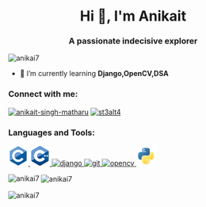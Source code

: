 <h1 align="center">Hi 👋, I'm Anikait</h1>
<h3 align="center">A passionate indecisive explorer</h3>

<p align="left"> <img src="https://komarev.com/ghpvc/?username=anikai7&label=Profile%20views&color=0e75b6&style=flat" alt="anikai7" /> </p>

- 🌱 I’m currently learning **Django,OpenCV,DSA**

<h3 align="left">Connect with me:</h3>
<p align="left">
<a href="https://linkedin.com/in/anikait-singh-matharu" target="blank"><img align="center" src="https://raw.githubusercontent.com/rahuldkjain/github-profile-readme-generator/master/src/images/icons/Social/linked-in-alt.svg" alt="anikait-singh-matharu" height="30" width="40" /></a>
<a href="https://www.leetcode.com/st3alt4" target="blank"><img align="center" src="https://raw.githubusercontent.com/rahuldkjain/github-profile-readme-generator/master/src/images/icons/Social/leet-code.svg" alt="st3alt4" height="30" width="40" /></a>
</p>

<h3 align="left">Languages and Tools:</h3>
<p align="left"> <a href="https://www.cprogramming.com/" target="_blank" rel="noreferrer"> <img src="https://raw.githubusercontent.com/devicons/devicon/master/icons/c/c-original.svg" alt="c" width="40" height="40"/> </a> <a href="https://www.w3schools.com/cpp/" target="_blank" rel="noreferrer"> <img src="https://raw.githubusercontent.com/devicons/devicon/master/icons/cplusplus/cplusplus-original.svg" alt="cplusplus" width="40" height="40"/> </a> <a href="https://www.djangoproject.com/" target="_blank" rel="noreferrer"> <img src="https://cdn.worldvectorlogo.com/logos/django.svg" alt="django" width="40" height="40"/> </a> <a href="https://git-scm.com/" target="_blank" rel="noreferrer"> <img src="https://www.vectorlogo.zone/logos/git-scm/git-scm-icon.svg" alt="git" width="40" height="40"/> </a> <a href="https://opencv.org/" target="_blank" rel="noreferrer"> <img src="https://www.vectorlogo.zone/logos/opencv/opencv-icon.svg" alt="opencv" width="40" height="40"/> </a> <a href="https://www.python.org" target="_blank" rel="noreferrer"> <img src="https://raw.githubusercontent.com/devicons/devicon/master/icons/python/python-original.svg" alt="python" width="40" height="40"/> </a> </p>

<p><img align="left" src="https://github-readme-stats.vercel.app/api/top-langs?username=anikai7&show_icons=true&locale=en&layout=compact" alt="anikai7" /></p>

<p>&nbsp;<img align="center" src="https://github-readme-stats.vercel.app/api?username=anikai7&show_icons=true&locale=en" alt="anikai7" /></p>

<p><img align="center" src="https://github-readme-streak-stats.herokuapp.com/?user=anikai7&" alt="anikai7" /></p>

